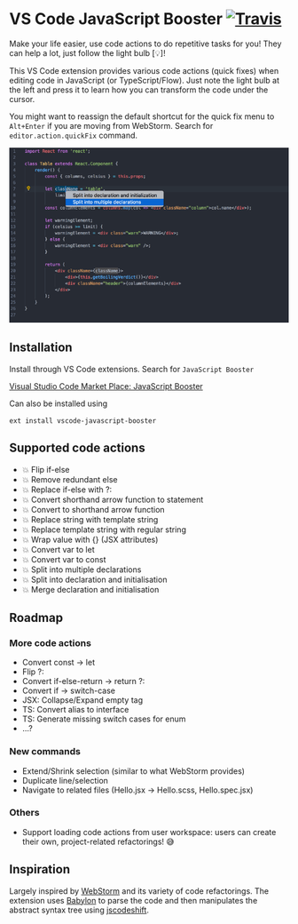 # VS Code JavaScript Booster [![Travis](https://img.shields.io/travis/xsburg/vscode-javascript-booster.svg?style=flat)](https://travis-ci.org/xsburg/vscode-javascript-booster)

Make your life easier, use code actions to do repetitive tasks for you! They can help a lot, just follow the light bulb [💡]!

This VS Code extension provides various code actions (quick fixes) when editing code in JavaScript (or TypeScript/Flow). Just note the light bulb at the left and press it to learn how you can transform the code under the cursor.

You might want to reassign the default shortcut for the quick fix menu to `Alt+Enter` if you are moving from WebStorm. Search for `editor.action.quickFix` command.

![Features](resources/features.gif)

## Installation

Install through VS Code extensions. Search for `JavaScript Booster`

[Visual Studio Code Market Place: JavaScript Booster](https://marketplace.visualstudio.com/items?itemName=sburg.vscode-javascript-booster)

Can also be installed using

```
ext install vscode-javascript-booster
```

## Supported code actions

* 💥 Flip if-else
* 💥 Remove redundant else
* 💥 Replace if-else with ?:
* 💥 Convert shorthand arrow function to statement
* 💥 Convert to shorthand arrow function
* 💥 Replace string with template string
* 💥 Replace template string with regular string
* 💥 Wrap value with {} (JSX attributes)
* 💥 Convert var to let
* 💥 Convert var to const
* 💥 Split into multiple declarations
* 💥 Split into declaration and initialisation
* 💥 Merge declaration and initialisation

## Roadmap

### More code actions

* Convert const -> let
* Flip ?:
* Convert if-else-return -> return ?:
* Convert if -> switch-case
* JSX: Collapse/Expand empty tag
* TS: Convert alias to interface
* TS: Generate missing switch cases for enum
* ...?

### New commands

* Extend/Shrink selection (similar to what WebStorm provides)
* Duplicate line/selection
* Navigate to related files (Hello.jsx -> Hello.scss, Hello.spec.jsx)

### Others

* Support loading code actions from user workspace: users can create their own, project-related refactorings! 😅

## Inspiration

Largely inspired by [WebStorm](https://www.jetbrains.com/webstorm) and its variety of code refactorings. The extension uses [Babylon](https://github.com/babel/babel/tree/master/packages/babylon) to parse the code and then manipulates the abstract syntax tree using [jscodeshift](https://github.com/facebook/jscodeshift).

<!-- ## Extension Settings

Include if your extension adds any VS Code settings through the `contributes.configuration` extension point.

For example:

This extension contributes the following settings:

* `myExtension.enable`: enable/disable this extension
* `myExtension.thing`: set to `blah` to do something

## Known Issues

Calling out known issues can help limit users opening duplicate issues against your extension.

* Fix canRun() for string literals in enums

## Release Notes

Users appreciate release notes as you update your extension.

### 1.0.0

Initial release of ...

### 1.0.1

Fixed issue #.

### 1.1.0

Added features X, Y, and Z.
 -->
